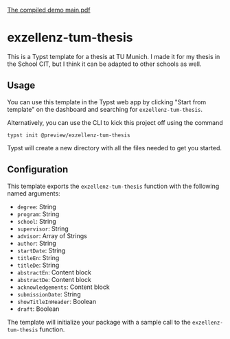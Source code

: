 
[The compiled demo main.pdf](./template/main.pdf)

# exzellenz-tum-thesis
This is a Typst template for a thesis at TU Munich. I made it for my thesis in the School CIT, but I think it can be adapted to other schools as well.

## Usage
You can use this template in the Typst web app by clicking "Start from template"
on the dashboard and searching for `exzellenz-tum-thesis`.

Alternatively, you can use the CLI to kick this project off using the command
```
typst init @preview/exzellenz-tum-thesis
```

Typst will create a new directory with all the files needed to get you started.

## Configuration
This template exports the `exzellenz-tum-thesis` function with the following named arguments:

- `degree`: String
- `program`: String
- `school`: String
- `supervisor`: String
- `advisor`: Array of Strings
- `author`: String
- `startDate`: String
- `titleEn`: String
- `titleDe`: String
- `abstractEn`: Content block
- `abstractDe`: Content block
- `acknowledgements`: Content block
- `submissionDate`: String
- `showTitleInHeader`: Boolean
- `draft`: Boolean

The template will initialize your package with a sample call to the `exzellenz-tum-thesis` function.